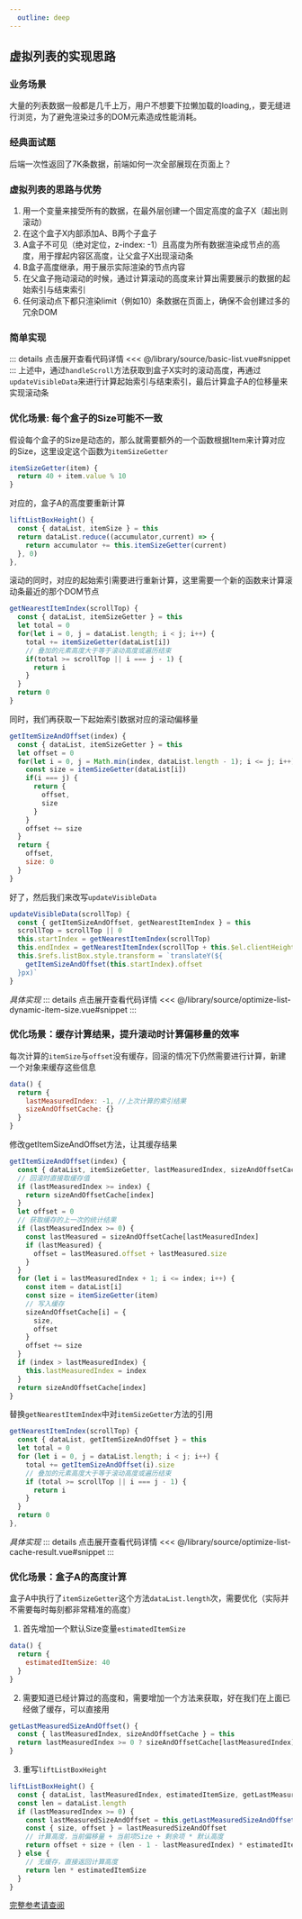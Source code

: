 ```yaml
---
  outline: deep
---
```

## 虚拟列表的实现思路

### 业务场景
  大量的列表数据一般都是几千上万，用户不想要下拉懒加载的loading,，要无缝进行浏览，为了避免渲染过多的DOM元素造成性能消耗。

### 经典面试题
  后端一次性返回了7K条数据，前端如何一次全部展现在页面上？

### 虚拟列表的思路与优势
  
  1.  用一个变量来接受所有的数据，在最外层创建一个固定高度的盒子X（超出则滚动）
  2.  在这个盒子X内部添加A、B两个子盒子
  3.  A盒子不可见（绝对定位，z-index: -1）且高度为所有数据渲染成节点的高度，用于撑起内容区高度，让父盒子X出现滚动条
  4.  B盒子高度继承，用于展示实际渲染的节点内容
  5.  在父盒子拖动滚动的时候，通过计算滚动的高度来计算出需要展示的数据的起始索引与结束索引
  6.  任何滚动点下都只渲染limit（例如10）条数据在页面上，确保不会创建过多的冗余DOM

### 简单实现
  ::: details 点击展开查看代码详情
  <<< @/library/source/basic-list.vue#snippet
  :::
  上述中，通过`handleScroll`方法获取到盒子X实时的滚动高度，再通过`updateVisibleData`来进行计算起始索引与结束索引，最后计算盒子A的位移量来实现滚动条

### 优化场景: 每个盒子的Size可能不一致
  假设每个盒子的Size是动态的，那么就需要额外的一个函数根据Item来计算对应的Size，这里设定这个函数为```itemSizeGetter```
  ```js
  itemSizeGetter(item) {
    return 40 + item.value % 10
  }
  ```
  对应的，盒子A的高度要重新计算
  ```js
  liftListBoxHeight() {
    const { dataList, itemSize } = this
    return dataList.reduce((accumulator,current) => {
      return accumulator += this.itemSizeGetter(current)
    }, 0)
  },
  ```
  滚动的同时，对应的起始索引需要进行重新计算，这里需要一个新的函数来计算滚动条最近的那个DOM节点
  ```js
  getNearestItemIndex(scrollTop) {
    const { dataList, itemSizeGetter } = this
    let total = 0
    for(let i = 0, j = dataList.length; i < j; i++) {
      total += itemSizeGetter(dataList[i])
      // 叠加的元素高度大于等于滚动高度或遍历结束
      if(total >= scrollTop || i === j - 1) {
        return i
      }
    }
    return 0
  }
  ```
  同时，我们再获取一下起始索引数据对应的滚动偏移量
  ```js
  getItemSizeAndOffset(index) {
    const { dataList, itemSizeGetter } = this
    let offset = 0
    for(let i = 0, j = Math.min(index, dataList.length - 1); i <= j; i++) {
      const size = itemSizeGetter(dataList[i])
      if(i === j) {
        return {
          offset,
          size
        }
      }
      offset += size
    }
    return {
      offset,
      size: 0
    }
  }
  ```
  好了，然后我们来改写`updateVisibleData`
  ```js
  updateVisibleData(scrollTop) {
    const { getItemSizeAndOffset, getNearestItemIndex } = this
    scrollTop = scrollTop || 0
    this.startIndex = getNearestItemIndex(scrollTop)
    this.endIndex = getNearestItemIndex(scrollTop + this.$el.clientHeight)
    this.$refs.listBox.style.transform = `translateY(${
      getItemSizeAndOffset(this.startIndex).offset
    }px)`
  }
  ```
  *具体实现*
  ::: details 点击展开查看代码详情
  <<< @/library/source/optimize-list-dynamic-item-size.vue#snippet
  :::

### 优化场景：缓存计算结果，提升滚动时计算偏移量的效率
  每次计算的`itemSize`与`offset`没有缓存，回滚的情况下仍然需要进行计算，新建一个对象来缓存这些信息
  ```js
  data() {
    return {
      lastMeasuredIndex: -1, //上次计算的索引结果
      sizeAndOffsetCache: {}
    }
  }
  
  ```
  修改getItemSizeAndOffset方法，让其缓存结果
  ```js
  getItemSizeAndOffset(index) {
    const { dataList, itemSizeGetter, lastMeasuredIndex, sizeAndOffsetCache } = this
    // 回滚时直接取缓存值
    if (lastMeasuredIndex >= index) {
      return sizeAndOffsetCache[index]
    }
    let offset = 0
    // 获取缓存的上一次的统计结果
    if (lastMeasuredIndex >= 0) {
      const lastMeasured = sizeAndOffsetCache[lastMeasuredIndex]
      if (lastMeasured) {
        offset = lastMeasured.offset + lastMeasured.size
      }
    }
    for (let i = lastMeasuredIndex + 1; i <= index; i++) {
      const item = dataList[i]
      const size = itemSizeGetter(item)
      // 写入缓存
      sizeAndOffsetCache[i] = {
        size,
        offset
      }
      offset += size
    }
    if (index > lastMeasuredIndex) {
      this.lastMeasuredIndex = index
    }
    return sizeAndOffsetCache[index]
  }
  ```
  替换`getNearestItemIndex`中对`itemSizeGetter`方法的引用
  ```js
  getNearestItemIndex(scrollTop) {
    const { dataList, getItemSizeAndOffset } = this
    let total = 0
    for (let i = 0, j = dataList.length; i < j; i++) {
      total += getItemSizeAndOffset(i).size
      // 叠加的元素高度大于等于滚动高度或遍历结束
      if (total >= scrollTop || i === j - 1) {
        return i
      }
    }
    return 0
  },
  ```
  *具体实现*
  ::: details 点击展开查看代码详情
  <<< @/library/source/optimize-list-cache-result.vue#snippet
  :::

### 优化场景：盒子A的高度计算
  盒子A中执行了`itemSizeGetter`这个方法`dataList.length`次，需要优化（实际并不需要每时每刻都非常精准的高度）
  1.  首先增加一个默认Size变量`estimatedItemSize`
  ```js
  data() {
    return {
      estimatedItemSize: 40
    }
  }
  ```
  2. 需要知道已经计算过的高度和，需要增加一个方法来获取，好在我们在上面已经做了缓存，可以直接用
  ```js
  getLastMeasuredSizeAndOffset() {
    const { lastMeasuredIndex, sizeAndOffsetCache } = this
    return lastMeasuredIndex >= 0 ? sizeAndOffsetCache[lastMeasuredIndex] : { size: 0, offset: 0 }
  }
  ```
  3. 重写`liftListBoxHeight`
  ```js
  liftListBoxHeight() {
    const { dataList, lastMeasuredIndex, estimatedItemSize, getLastMeasuredSizeAndOffset } = this
    const len = dataList.length
    if (lastMeasuredIndex >= 0) {
      const lastMeasuredSizeAndOffset = this.getLastMeasuredSizeAndOffset()
      const { size, offset } = lastMeasuredSizeAndOffset
      // 计算高度，当前偏移量 + 当前项Size + 剩余项 * 默认高度
      return offset + size + (len - 1 - lastMeasuredIndex) * estimatedItemSize
    } else {
      // 无缓存，直接返回计算高度
      return len * estimatedItemSize
    }
  }
  ```
  
  [完整参考请查阅](https://zhuanlan.zhihu.com/p/34585166)


<script>
  import BasicList from '../source/basic-list.vue'

  export default {
    components: {
      BasicList
    }
  }
</script>